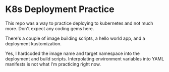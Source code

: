 # K8s Deployment Practice

This repo was a way to practice deploying to kubernetes and not much more. Don't expect any coding gems here.

There's a couple of image building scripts, a hello world app, and a deployment kustomization.

Yes, I hardcoded the image name and target namespace into the deployment and build scripts. Interpolating environment variables into YAML manifests is not what I'm practicing right now.
